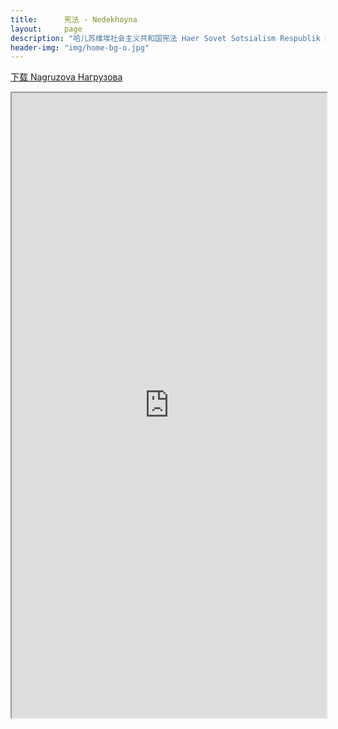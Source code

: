 ```yaml
---
title:      宪法 - Nedekhoyna
layout:     page
description: "哈儿苏维埃社会主义共和国宪法 Haer Sovet Sotsialism Respublik Nedekhoyna"
header-img: "img/home-bg-o.jpg"
---
```


[下载 Nagruzova Нагрузoва](https://github.com/OpenG-qkmb/OpenG-qkmb.github.io/releases/download/v0.0.2/nedekhoyna-hssr.pdf)

<iframe src="https://openg-qkmb.github.io/nedekhoyna-hssr.html" width="100%" height="1000px"></iframe>
